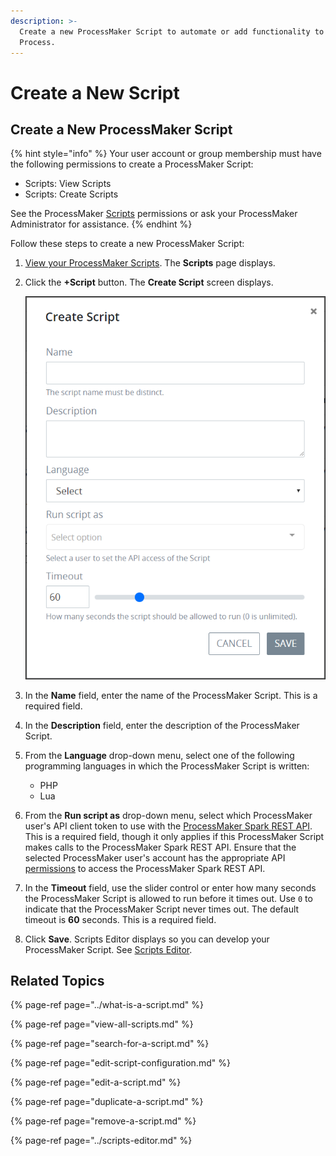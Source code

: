 ```yaml
---
description: >-
  Create a new ProcessMaker Script to automate or add functionality to any
  Process.
---
```


# Create a New Script

## Create a New ProcessMaker Script

{% hint style="info" %}
Your user account or group membership must have the following permissions to create a ProcessMaker Script:

* Scripts: View Scripts
* Scripts: Create Scripts

See the ProcessMaker [Scripts](../../../processmaker-administration/permission-descriptions-for-users-and-groups.md#scripts) permissions or ask your ProcessMaker Administrator for assistance.
{% endhint %}

Follow these steps to create a new ProcessMaker Script:

1. [View your ProcessMaker Scripts](view-all-scripts.md). The **Scripts** page displays.
2. Click the **+Script** button. The **Create Script** screen displays.  

   ![](../../../.gitbook/assets/add-a-script-screen-processes.png)

3. In the **Name** field, enter the name of the ProcessMaker Script. This is a required field.
4. In the **Description** field, enter the description of the ProcessMaker Script.
5. From the **Language** drop-down menu, select one of the following programming languages in which the ProcessMaker Script is written:
   * PHP
   * Lua
6. From the **Run script as** drop-down menu, select which ProcessMaker user's API client token to use with the [ProcessMaker Spark REST API](https://develop-demo.bpm4.qa.processmaker.net/api/documentation). This is a required field, though it only applies if this ProcessMaker Script makes calls to the ProcessMaker Spark REST API. Ensure that the selected ProcessMaker user's account has the appropriate API [permissions](../../../processmaker-administration/permission-descriptions-for-users-and-groups.md) to access the ProcessMaker Spark REST API.
7. In the **Timeout** field, use the slider control or enter how many seconds the ProcessMaker Script is allowed to run before it times out. Use `0` to indicate that the ProcessMaker Script never times out. The default timeout is **60** seconds. This is a required field.
8. Click **Save**. Scripts Editor displays so you can develop your ProcessMaker Script. See [Scripts Editor](../scripts-editor.md).

## Related Topics

{% page-ref page="../what-is-a-script.md" %}

{% page-ref page="view-all-scripts.md" %}

{% page-ref page="search-for-a-script.md" %}

{% page-ref page="edit-script-configuration.md" %}

{% page-ref page="edit-a-script.md" %}

{% page-ref page="duplicate-a-script.md" %}

{% page-ref page="remove-a-script.md" %}

{% page-ref page="../scripts-editor.md" %}


